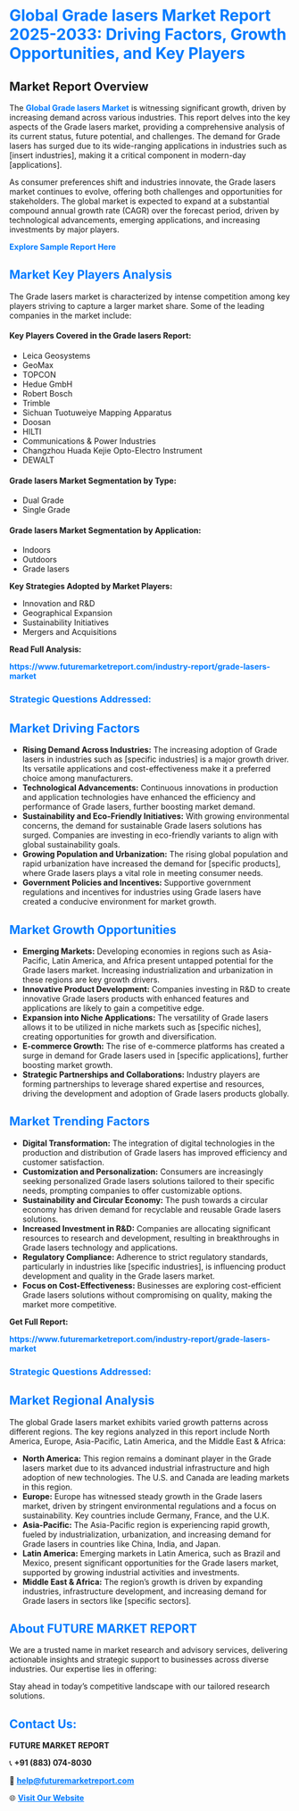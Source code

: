 <h1 style="color: #007BFF;">Global Grade lasers Market Report 2025-2033: Driving Factors, Growth Opportunities, and Key Players</h1>

<section id="overview">
<h2>Market Report Overview</h2>
<p>The <a href="https://www.futuremarketreport.com/industry-report/grade-lasers-market" style="color: #007BFF; text-decoration: none;"><strong>Global Grade lasers Market</strong></a> is witnessing significant growth, driven by increasing demand across various industries. This report delves into the key aspects of the Grade lasers market, providing a comprehensive analysis of its current status, future potential, and challenges. The demand for Grade lasers has surged due to its wide-ranging applications in industries such as [insert industries], making it a critical component in modern-day [applications].</p>
<p>As consumer preferences shift and industries innovate, the Grade lasers market continues to evolve, offering both challenges and opportunities for stakeholders. The global market is expected to expand at a substantial compound annual growth rate (CAGR) over the forecast period, driven by technological advancements, emerging applications, and increasing investments by major players.</p>
</section>

<section id="overview">
<p><a href="https://www.futuremarketreport.com/request-sample/reportId=116320" style="color: #007BFF; text-decoration: none;"><strong>Explore Sample Report Here</strong></a></p>
</section>

<section id="key-players">
<h2 style="color: #007BFF;">Market Key Players Analysis</h2>
<p>The Grade lasers market is characterized by intense competition among key players striving to capture a larger market share. Some of the leading companies in the market include:</p>
<h4>Key Players Covered in the Grade lasers Report:</h4>
<ul><li>Leica Geosystems</li><li>GeoMax</li><li>TOPCON</li><li>Hedue GmbH</li><li>Robert Bosch</li><li>Trimble</li><li>Sichuan Tuotuweiye Mapping Apparatus</li><li>Doosan</li><li>HILTI</li><li>Communications &amp; Power Industries</li><li>Changzhou Huada Kejie Opto-Electro Instrument</li><li>DEWALT</li></ul>
<h4>Grade lasers Market Segmentation by Type:</h4>
<ul><li>Dual Grade</li><li>Single Grade</li></ul>

<h4>Grade lasers Market Segmentation by Application:</h4>
<ul><li>Indoors</li><li>Outdoors</li><li>Grade lasers</li></ul>
<p><strong>Key Strategies Adopted by Market Players:</strong></p>
<ul>
<li>Innovation and R&D</li>
<li>Geographical Expansion</li>
<li>Sustainability Initiatives</li>
<li>Mergers and Acquisitions</li>
</ul>
</section>

<section>
<p><strong>Read Full Analysis: </strong></p><a href="https://www.futuremarketreport.com/industry-report/grade-lasers-market" style="color: #007BFF; text-decoration: none;"><strong>https://www.futuremarketreport.com/industry-report/grade-lasers-market</strong></a>
<h3 style="color: #007BFF;">Strategic Questions Addressed:</h3>
</section>

<section id="driving-factors">
<h2 style="color: #007BFF;">Market Driving Factors</h2>
<ul>
<li><strong>Rising Demand Across Industries:</strong> The increasing adoption of Grade lasers in industries such as [specific industries] is a major growth driver. Its versatile applications and cost-effectiveness make it a preferred choice among manufacturers.</li>
<li><strong>Technological Advancements:</strong> Continuous innovations in production and application technologies have enhanced the efficiency and performance of Grade lasers, further boosting market demand.</li>
<li><strong>Sustainability and Eco-Friendly Initiatives:</strong> With growing environmental concerns, the demand for sustainable Grade lasers solutions has surged. Companies are investing in eco-friendly variants to align with global sustainability goals.</li>
<li><strong>Growing Population and Urbanization:</strong> The rising global population and rapid urbanization have increased the demand for [specific products], where Grade lasers plays a vital role in meeting consumer needs.</li>
<li><strong>Government Policies and Incentives:</strong> Supportive government regulations and incentives for industries using Grade lasers have created a conducive environment for market growth.</li>
</ul>
</section>

<section id="growth-opportunities">
<h2 style="color: #007BFF;">Market Growth Opportunities</h2>
<ul>
<li><strong>Emerging Markets:</strong> Developing economies in regions such as Asia-Pacific, Latin America, and Africa present untapped potential for the Grade lasers market. Increasing industrialization and urbanization in these regions are key growth drivers.</li>
<li><strong>Innovative Product Development:</strong> Companies investing in R&D to create innovative Grade lasers products with enhanced features and applications are likely to gain a competitive edge.</li>
<li><strong>Expansion into Niche Applications:</strong> The versatility of Grade lasers allows it to be utilized in niche markets such as [specific niches], creating opportunities for growth and diversification.</li>
<li><strong>E-commerce Growth:</strong> The rise of e-commerce platforms has created a surge in demand for Grade lasers used in [specific applications], further boosting market growth.</li>
<li><strong>Strategic Partnerships and Collaborations:</strong> Industry players are forming partnerships to leverage shared expertise and resources, driving the development and adoption of Grade lasers products globally.</li>
</ul>
</section>

<section id="trending-factors">
<h2 style="color: #007BFF;">Market Trending Factors</h2>
<ul>
<li><strong>Digital Transformation:</strong> The integration of digital technologies in the production and distribution of Grade lasers has improved efficiency and customer satisfaction.</li>
<li><strong>Customization and Personalization:</strong> Consumers are increasingly seeking personalized Grade lasers solutions tailored to their specific needs, prompting companies to offer customizable options.</li>
<li><strong>Sustainability and Circular Economy:</strong> The push towards a circular economy has driven demand for recyclable and reusable Grade lasers solutions.</li>
<li><strong>Increased Investment in R&D:</strong> Companies are allocating significant resources to research and development, resulting in breakthroughs in Grade lasers technology and applications.</li>
<li><strong>Regulatory Compliance:</strong> Adherence to strict regulatory standards, particularly in industries like [specific industries], is influencing product development and quality in the Grade lasers market.</li>
<li><strong>Focus on Cost-Effectiveness:</strong> Businesses are exploring cost-efficient Grade lasers solutions without compromising on quality, making the market more competitive.</li>
</ul>
</section>

<section>
<p><strong>Get Full Report: </strong></p><a href="https://www.futuremarketreport.com/industry-report/grade-lasers-market" style="color: #007BFF; text-decoration: none;"><strong>https://www.futuremarketreport.com/industry-report/grade-lasers-market</strong></a>
<h3 style="color: #007BFF;">Strategic Questions Addressed:</h3>
</section>


<section id="regional-analysis">
<h2 style="color: #007BFF;">Market Regional Analysis</h2>
<p>The global Grade lasers market exhibits varied growth patterns across different regions. The key regions analyzed in this report include North America, Europe, Asia-Pacific, Latin America, and the Middle East & Africa:</p>
<ul>
<li><strong>North America:</strong> This region remains a dominant player in the Grade lasers market due to its advanced industrial infrastructure and high adoption of new technologies. The U.S. and Canada are leading markets in this region.</li>
<li><strong>Europe:</strong> Europe has witnessed steady growth in the Grade lasers market, driven by stringent environmental regulations and a focus on sustainability. Key countries include Germany, France, and the U.K.</li>
<li><strong>Asia-Pacific:</strong> The Asia-Pacific region is experiencing rapid growth, fueled by industrialization, urbanization, and increasing demand for Grade lasers in countries like China, India, and Japan.</li>
<li><strong>Latin America:</strong> Emerging markets in Latin America, such as Brazil and Mexico, present significant opportunities for the Grade lasers market, supported by growing industrial activities and investments.</li>
<li><strong>Middle East & Africa:</strong> The region’s growth is driven by expanding industries, infrastructure development, and increasing demand for Grade lasers in sectors like [specific sectors].</li>
</ul>
</section>

<footer>
<h2 style="color: #007BFF;">About FUTURE MARKET REPORT</h2>
<p>We are a trusted name in market research and advisory services, delivering actionable insights and strategic support to businesses across diverse industries. Our expertise lies in offering:</p>

<p>Stay ahead in today’s competitive landscape with our tailored research solutions.</p>

<h2 style="color: #007BFF;">Contact Us:</h2>
<p><strong>FUTURE MARKET REPORT</strong></p>
<p>📞 <strong>+91 (883) 074-8030</strong></p>
<p>📧 <strong><a href="mailto:help@futuremarketreport.com" style="color: #007BFF;">help@futuremarketreport.com</a></strong></p>
<p>🌐 <strong><a href="https://www.futuremarketreport.com/" style="color: #007BFF;">Visit Our Website</a></strong></p>
</footer>